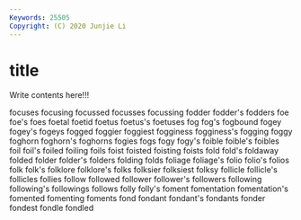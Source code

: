 ```yaml
---
Keywords: 25505
Copyright: (C) 2020 Junjie Li
---
```


# title

Write contents here!!!

focuses 
focusing 
focussed 
focusses
focussing 
fodder 
fodder's 
fodders 
foe 
foe's 
foes 
foetal 
foetid 
foetus
foetus's 
foetuses 
fog 
fog's 
fogbound 
fogey 
fogey's 
fogeys 
fogged 
foggier
foggiest 
fogginess 
fogginess's 
fogging 
foggy 
foghorn 
foghorn's 
foghorns 
fogies 
fogs
fogy 
fogy's 
foible 
foible's 
foibles 
foil 
foil's 
foiled 
foiling 
foils
foist 
foisted 
foisting 
foists 
fold 
fold's 
foldaway 
folded 
folder 
folder's
folders 
folding 
folds 
foliage 
foliage's 
folio 
folio's 
folios 
folk 
folk's
folklore 
folklore's 
folks 
folksier 
folksiest 
folksy 
follicle 
follicle's 
follicles 
follies
follow 
followed 
follower 
follower's 
followers 
following 
following's 
followings 
follows 
folly
folly's 
foment 
fomentation 
fomentation's 
fomented 
fomenting 
foments 
fond 
fondant 
fondant's
fondants 
fonder 
fondest 
fondle 
fondled 
